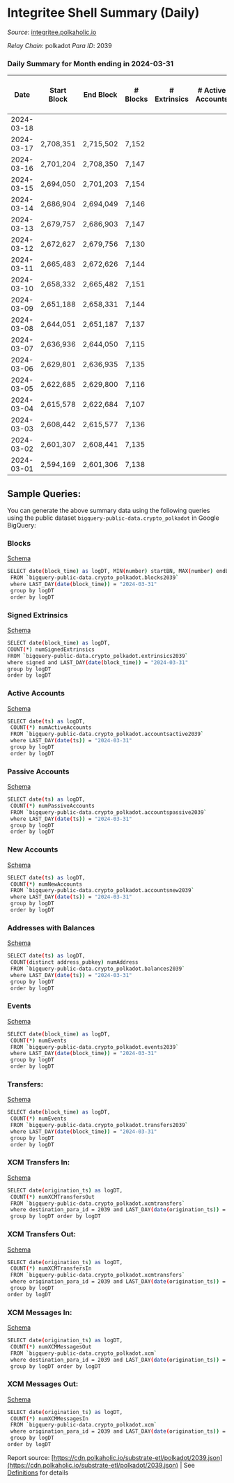 # Integritee Shell Summary (Daily)

_Source_: [integritee.polkaholic.io](https://integritee.polkaholic.io)

*Relay Chain*: polkadot
*Para ID*: 2039



### Daily Summary for Month ending in 2024-03-31


| Date    | Start Block | End Block | # Blocks | # Extrinsics | # Active Accounts | # Passive Accounts | # New Accounts | # Addresses | # Events  | # Transfers ($USD) | # XCM Transfers In ($USD) | # XCM Transfers Out ($USD) | # XCM In | # XCM Out | Issues |
|---------|-------------|-----------|----------|--------------|-------------------|--------------------|----------------|-------------|-----------|--------------------|---------------------------|----------------------------|----------|-----------|--------|
| 2024-03-18 |  |  |  |  |  |  |  |  |  |   |   |   |  |  |  |
| 2024-03-17 | 2,708,351 | 2,715,502 | 7,152 |  |  |  |  |  | 14,304 |   |   |   |  |  |  |
| 2024-03-16 | 2,701,204 | 2,708,350 | 7,147 |  |  |  |  |  | 14,294 |   |   |   |  |  |  |
| 2024-03-15 | 2,694,050 | 2,701,203 | 7,154 |  |  |  |  |  | 14,308 |   |   |   |  |  |  |
| 2024-03-14 | 2,686,904 | 2,694,049 | 7,146 |  |  |  |  |  | 14,292 |   |   |   |  |  |  |
| 2024-03-13 | 2,679,757 | 2,686,903 | 7,147 |  |  |  |  |  | 14,294 |   |   |   |  |  |  |
| 2024-03-12 | 2,672,627 | 2,679,756 | 7,130 |  |  |  |  |  | 14,263 |   |   |   |  |  |  |
| 2024-03-11 | 2,665,483 | 2,672,626 | 7,144 |  |  |  |  |  | 14,288 |   |   |   |  |  |  |
| 2024-03-10 | 2,658,332 | 2,665,482 | 7,151 |  |  |  |  |  | 14,302 |   |   |   |  |  |  |
| 2024-03-09 | 2,651,188 | 2,658,331 | 7,144 |  |  |  |  |  | 14,288 |   |   |   |  |  |  |
| 2024-03-08 | 2,644,051 | 2,651,187 | 7,137 |  |  |  |  |  | 14,274 |   |   |   |  |  |  |
| 2024-03-07 | 2,636,936 | 2,644,050 | 7,115 |  |  |  |  |  | 14,230 |   |   |   |  |  |  |
| 2024-03-06 | 2,629,801 | 2,636,935 | 7,135 |  |  |  |  |  | 14,273 |   |   |   |  |  |  |
| 2024-03-05 | 2,622,685 | 2,629,800 | 7,116 |  |  |  |  |  | 14,232 |   |   |   |  |  |  |
| 2024-03-04 | 2,615,578 | 2,622,684 | 7,107 |  |  |  |  |  | 14,214 |   |   |   |  |  |  |
| 2024-03-03 | 2,608,442 | 2,615,577 | 7,136 |  |  |  |  |  | 14,272 |   |   |   |  |  |  |
| 2024-03-02 | 2,601,307 | 2,608,441 | 7,135 |  |  |  |  |  | 14,270 |   |   |   |  |  |  |
| 2024-03-01 | 2,594,169 | 2,601,306 | 7,138 |  |  |  |  |  | 14,276 |   |   |   |  |  |  |

## Sample Queries:
You can generate the above summary data using the following queries using the public dataset `bigquery-public-data.crypto_polkadot` in Google BigQuery:


### Blocks 

[Schema](https://github.com/colorfulnotion/substrate-etl/blob/main/schema/blocks.json)

```bash
SELECT date(block_time) as logDT, MIN(number) startBN, MAX(number) endBN, COUNT(*) numBlocks 
 FROM `bigquery-public-data.crypto_polkadot.blocks2039`  
 where LAST_DAY(date(block_time)) = "2024-03-31" 
 group by logDT 
 order by logDT
```

### Signed Extrinsics 

[Schema](https://github.com/colorfulnotion/substrate-etl/blob/main/schema/extrinsics.json)

```bash
SELECT date(block_time) as logDT, 
COUNT(*) numSignedExtrinsics 
FROM `bigquery-public-data.crypto_polkadot.extrinsics2039`  
where signed and LAST_DAY(date(block_time)) = "2024-03-31" 
group by logDT 
order by logDT
```

### Active Accounts 

[Schema](https://github.com/colorfulnotion/substrate-etl/blob/main/schema/accountsactive.json)

```bash
SELECT date(ts) as logDT, 
 COUNT(*) numActiveAccounts 
 FROM `bigquery-public-data.crypto_polkadot.accountsactive2039` 
 where LAST_DAY(date(ts)) = "2024-03-31" 
 group by logDT 
 order by logDT
```

### Passive Accounts 

[Schema](https://github.com/colorfulnotion/substrate-etl/blob/main/schema/accountspassive.json)

```bash
SELECT date(ts) as logDT, 
 COUNT(*) numPassiveAccounts 
 FROM `bigquery-public-data.crypto_polkadot.accountspassive2039` 
 where LAST_DAY(date(ts)) = "2024-03-31" 
 group by logDT 
 order by logDT
```

### New Accounts 

[Schema](https://github.com/colorfulnotion/substrate-etl/blob/main/schema/accountsnew.json)

```bash
SELECT date(ts) as logDT, 
 COUNT(*) numNewAccounts 
 FROM `bigquery-public-data.crypto_polkadot.accountsnew2039` 
 where LAST_DAY(date(ts)) = "2024-03-31" 
 group by logDT
 order by logDT
```

### Addresses with Balances 

[Schema](https://github.com/colorfulnotion/substrate-etl/blob/main/schema/balances.json)

```bash
SELECT date(ts) as logDT,
 COUNT(distinct address_pubkey) numAddress 
 FROM `bigquery-public-data.crypto_polkadot.balances2039` 
 where LAST_DAY(date(ts)) = "2024-03-31" 
 group by logDT 
 order by logDT
```

### Events 

[Schema](https://github.com/colorfulnotion/substrate-etl/blob/main/schema/events.json)

```bash
SELECT date(block_time) as logDT, 
 COUNT(*) numEvents 
 FROM `bigquery-public-data.crypto_polkadot.events2039` 
 where LAST_DAY(date(block_time)) = "2024-03-31" 
 group by logDT 
 order by logDT
```

### Transfers:

[Schema](https://github.com/colorfulnotion/substrate-etl/blob/main/schema/transfers.json)

```bash
SELECT date(block_time) as logDT, 
 COUNT(*) numEvents 
 FROM `bigquery-public-data.crypto_polkadot.transfers2039` 
 where LAST_DAY(date(block_time)) = "2024-03-31" 
 group by logDT 
 order by logDT
```

### XCM Transfers In: 

[Schema](https://github.com/colorfulnotion/substrate-etl/blob/main/schema/xcmtransfers.json)

```bash
SELECT date(origination_ts) as logDT, 
 COUNT(*) numXCMTransfersOut 
 FROM `bigquery-public-data.crypto_polkadot.xcmtransfers` 
 where destination_para_id = 2039 and LAST_DAY(date(origination_ts)) = "2024-03-31" 
 group by logDT order by logDT
```

### XCM Transfers Out: 

[Schema](https://github.com/colorfulnotion/substrate-etl/blob/main/schema/xcmtransfers.json)

```bash
SELECT date(origination_ts) as logDT, 
 COUNT(*) numXCMTransfersIn 
 FROM `bigquery-public-data.crypto_polkadot.xcmtransfers` 
 where origination_para_id = 2039 and LAST_DAY(date(origination_ts)) = "2024-03-31" 
 group by logDT 
order by logDT
```

### XCM Messages In: 

[Schema](https://github.com/colorfulnotion/substrate-etl/blob/main/schema/xcm.json)

```bash
SELECT date(origination_ts) as logDT, 
 COUNT(*) numXCMMessagesOut 
 FROM `bigquery-public-data.crypto_polkadot.xcm` 
 where destination_para_id = 2039 and LAST_DAY(date(origination_ts)) = "2024-03-31" 
 group by logDT order by logDT
```

### XCM Messages Out: 

[Schema](https://github.com/colorfulnotion/substrate-etl/blob/main/schema/xcm.json)

```bash
SELECT date(origination_ts) as logDT, 
 COUNT(*) numXCMMessagesIn 
 FROM `bigquery-public-data.crypto_polkadot.xcm` 
 where origination_para_id = 2039 and LAST_DAY(date(origination_ts)) = "2024-03-31" 
 group by logDT 
order by logDT
```


Report source: [https://cdn.polkaholic.io/substrate-etl/polkadot/2039.json](https://cdn.polkaholic.io/substrate-etl/polkadot/2039.json) | See [Definitions](/DEFINITIONS.md) for details
